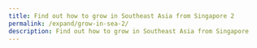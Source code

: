 ```yaml
---
title: Find out how to grow in Southeast Asia from Singapore 2
permalink: /expand/grow-in-sea-2/
description: Find out how to grow in Southeast Asia from Singapore
---
```

